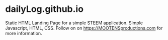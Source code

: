 # dailyLog.github.io
Static HTML Landing Page for a simple STEEM application. Simple Javascript, HTML, CSS. Follow on on https://MOOTENSproductions.com for more information.
